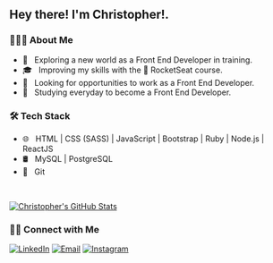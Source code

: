 <h2> Hey there! I'm Christopher!.</h2>

<h3> 👨🏻‍💻 About Me </h3>

- 🤔 &nbsp; Exploring a new world as a Front End Developer in training.
- 🎓 &nbsp; Improving my skills with the :rocket: RocketSeat course.
- 💼 &nbsp; Looking for opportunities to work as a Front End Developer.
- 🌱 &nbsp; Studying everyday to become a Front End Developer.

<h3>🛠 Tech Stack</h3>

- 🌐 &nbsp; HTML | CSS (SASS) | JavaScript | Bootstrap | Ruby | Node.js | ReactJS
- 🛢 &nbsp; MySQL | PostgreSQL
- 🔧 &nbsp; Git 

<br/>

[![Christopher's GitHub Stats](https://github-readme-stats.vercel.app/api?username=chrisleo-usa&show_icons=true&theme=cobalt)](https://github.com/chrisleo-usa)

<h3> 🤝🏻 Connect with Me </h3>

<p>
<a href="https://www.linkedin.com/in/chrisleoalves/"><img alt="LinkedIn" src="https://img.shields.io/badge/LinkedIn-Christopher%20Alves-blue?style=flat-square&logo=linkedin"></a>
<a href="mailto:chrisleo.usa@gmail.com"><img alt="Email" src="https://img.shields.io/badge/Email-chrisleo.usa@gmail.com-blue?style=flat-square&logo=gmail"></a>
<a href="https://www.instagram.com/chrisleoalves/"><img alt="Instagram" src="https://img.shields.io/badge/Instagram-chrisleoalves-blue?style=flat-square&logo=instagram"></a>
</p>

